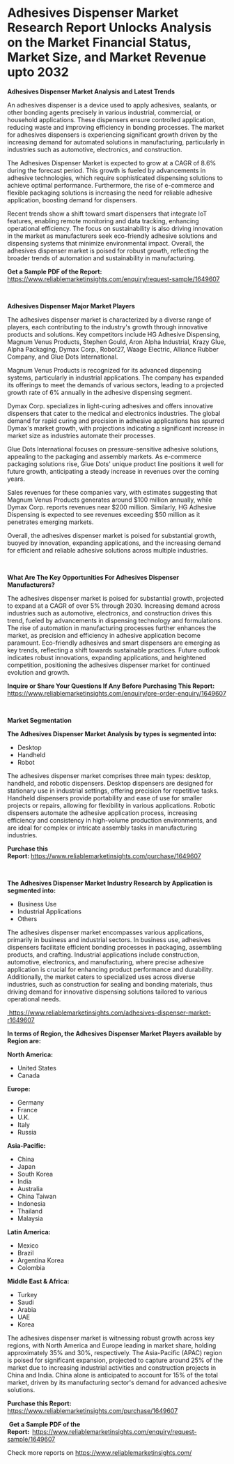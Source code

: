 <p><h1>Adhesives Dispenser Market Research Report Unlocks Analysis on the Market Financial Status, Market Size, and Market Revenue upto 2032</h1></p><p><strong>Adhesives Dispenser Market Analysis and Latest Trends</strong></p>
<p><p>An adhesives dispenser is a device used to apply adhesives, sealants, or other bonding agents precisely in various industrial, commercial, or household applications. These dispensers ensure controlled application, reducing waste and improving efficiency in bonding processes. The market for adhesives dispensers is experiencing significant growth driven by the increasing demand for automated solutions in manufacturing, particularly in industries such as automotive, electronics, and construction.</p><p>The Adhesives Dispenser Market is expected to grow at a CAGR of 8.6% during the forecast period. This growth is fueled by advancements in adhesive technologies, which require sophisticated dispensing solutions to achieve optimal performance. Furthermore, the rise of e-commerce and flexible packaging solutions is increasing the need for reliable adhesive application, boosting demand for dispensers. </p><p>Recent trends show a shift toward smart dispensers that integrate IoT features, enabling remote monitoring and data tracking, enhancing operational efficiency. The focus on sustainability is also driving innovation in the market as manufacturers seek eco-friendly adhesive solutions and dispensing systems that minimize environmental impact. Overall, the adhesives dispenser market is poised for robust growth, reflecting the broader trends of automation and sustainability in manufacturing.</p></p>
<p><strong>Get a Sample PDF of the Report:&nbsp;</strong> <a href="https://www.reliablemarketinsights.com/enquiry/request-sample/1649607?utm_campaign=1894&utm_medium=2&utm_source=Github&utm_content=ia&utm_term=09042025&utm_id=adhesives-dispenser">https://www.reliablemarketinsights.com/enquiry/request-sample/1649607</a></p>
<p>&nbsp;</p>
<p><strong>Adhesives Dispenser Major Market Players</strong></p>
<p><p>The adhesives dispenser market is characterized by a diverse range of players, each contributing to the industry's growth through innovative products and solutions. Key competitors include HG Adhesive Dispensing, Magnum Venus Products, Stephen Gould, Aron Alpha Industrial, Krazy Glue, Alpha Packaging, Dymax Corp., Robot27, Waage Electric, Alliance Rubber Company, and Glue Dots International.</p><p>Magnum Venus Products is recognized for its advanced dispensing systems, particularly in industrial applications. The company has expanded its offerings to meet the demands of various sectors, leading to a projected growth rate of 6% annually in the adhesive dispensing segment.</p><p>Dymax Corp. specializes in light-curing adhesives and offers innovative dispensers that cater to the medical and electronics industries. The global demand for rapid curing and precision in adhesive applications has spurred Dymax's market growth, with projections indicating a significant increase in market size as industries automate their processes.</p><p>Glue Dots International focuses on pressure-sensitive adhesive solutions, appealing to the packaging and assembly markets. As e-commerce packaging solutions rise, Glue Dots' unique product line positions it well for future growth, anticipating a steady increase in revenues over the coming years.</p><p>Sales revenues for these companies vary, with estimates suggesting that Magnum Venus Products generates around $100 million annually, while Dymax Corp. reports revenues near $200 million. Similarly, HG Adhesive Dispensing is expected to see revenues exceeding $50 million as it penetrates emerging markets.</p><p>Overall, the adhesives dispenser market is poised for substantial growth, buoyed by innovation, expanding applications, and the increasing demand for efficient and reliable adhesive solutions across multiple industries.</p></p>
<p>&nbsp;</p>
<p><strong>What Are The Key Opportunities For Adhesives Dispenser Manufacturers?</strong></p>
<p><p>The adhesives dispenser market is poised for substantial growth, projected to expand at a CAGR of over 5% through 2030. Increasing demand across industries such as automotive, electronics, and construction drives this trend, fueled by advancements in dispensing technology and formulations. The rise of automation in manufacturing processes further enhances the market, as precision and efficiency in adhesive application become paramount. Eco-friendly adhesives and smart dispensers are emerging as key trends, reflecting a shift towards sustainable practices. Future outlook indicates robust innovations, expanding applications, and heightened competition, positioning the adhesives dispenser market for continued evolution and growth.</p></p>
<p><strong>Inquire or Share Your Questions If Any Before Purchasing This Report:</strong> <a href="https://www.reliablemarketinsights.com/enquiry/pre-order-enquiry/1649607?utm_campaign=1894&utm_medium=2&utm_source=Github&utm_content=ia&utm_term=09042025&utm_id=adhesives-dispenser">https://www.reliablemarketinsights.com/enquiry/pre-order-enquiry/1649607</a></p>
<p>&nbsp;</p>
<p><strong>Market Segmentation</strong></p>
<p><strong>The Adhesives Dispenser Market Analysis by types is segmented into:</strong></p>
<p><ul><li>Desktop</li><li>Handheld</li><li>Robot</li></ul></p>
<p><p>The adhesives dispenser market comprises three main types: desktop, handheld, and robotic dispensers. Desktop dispensers are designed for stationary use in industrial settings, offering precision for repetitive tasks. Handheld dispensers provide portability and ease of use for smaller projects or repairs, allowing for flexibility in various applications. Robotic dispensers automate the adhesive application process, increasing efficiency and consistency in high-volume production environments, and are ideal for complex or intricate assembly tasks in manufacturing industries.</p></p>
<p><strong>Purchase this Report:&nbsp;</strong><a href="https://www.reliablemarketinsights.com/purchase/1649607?utm_campaign=1894&utm_medium=2&utm_source=Github&utm_content=ia&utm_term=09042025&utm_id=adhesives-dispenser">https://www.reliablemarketinsights.com/purchase/1649607</a></p>
<p>&nbsp;</p>
<p><strong>The Adhesives Dispenser Market Industry Research by Application is segmented into:</strong></p>
<p><ul><li>Business Use</li><li>Industrial Applications</li><li>Others</li></ul></p>
<p><p>The adhesives dispenser market encompasses various applications, primarily in business and industrial sectors. In business use, adhesives dispensers facilitate efficient bonding processes in packaging, assembling products, and crafting. Industrial applications include construction, automotive, electronics, and manufacturing, where precise adhesive application is crucial for enhancing product performance and durability. Additionally, the market caters to specialized uses across diverse industries, such as construction for sealing and bonding materials, thus driving demand for innovative dispensing solutions tailored to various operational needs.</p></p>
<p><a href="https://www.reliablemarketinsights.com/adhesives-dispenser-market-r1649607?utm_campaign=1894&utm_medium=2&utm_source=Github&utm_content=ia&utm_term=09042025&utm_id=adhesives-dispenser">&nbsp;https://www.reliablemarketinsights.com/adhesives-dispenser-market-r1649607</a></p>
<p><strong>In terms of Region, the Adhesives Dispenser Market Players available by Region are:</strong></p>
<p>
    <p> <strong> North America: </strong>
        <ul>
            <li>United States</li>
            <li>Canada</li>
        </ul>
        </p> 
    <p> <strong> Europe: </strong>
        <ul>
            <li>Germany</li>
            <li>France</li>
            <li>U.K.</li>
            <li>Italy</li>
            <li>Russia</li>
        </ul>
        </p> 
    <p> <strong> Asia-Pacific: </strong>
        <ul>
            <li>China</li>
            <li>Japan</li>
            <li>South Korea</li>
            <li>India</li>
            <li>Australia</li>
            <li>China Taiwan</li>
            <li>Indonesia</li>
            <li>Thailand</li>
            <li>Malaysia</li>
        </ul>
        </p> 
    <p> <strong> Latin America: </strong>
        <ul>
            <li>Mexico</li>
            <li>Brazil</li>
            <li>Argentina Korea</li>
            <li>Colombia</li>
        </ul>
        </p> 
    <p> <strong> Middle East & Africa: </strong>
        <ul>
            <li>Turkey</li>
            <li>Saudi</li>
            <li>Arabia</li>
            <li>UAE</li>
            <li>Korea</li>
        </ul>
    </p>
    </p>
<p><p>The adhesives dispenser market is witnessing robust growth across key regions, with North America and Europe leading in market share, holding approximately 35% and 30%, respectively. The Asia-Pacific (APAC) region is poised for significant expansion, projected to capture around 25% of the market due to increasing industrial activities and construction projects in China and India. China alone is anticipated to account for 15% of the total market, driven by its manufacturing sector's demand for advanced adhesive solutions.</p></p>
<p><strong>Purchase this Report: </strong><a href="https://www.reliablemarketinsights.com/purchase/1649607?utm_campaign=1894&utm_medium=2&utm_source=Github&utm_content=ia&utm_term=09042025&utm_id=adhesives-dispenser">https://www.reliablemarketinsights.com/purchase/1649607</a></p>
<p>&nbsp;<strong>Get a Sample PDF of the Report:&nbsp;&nbsp;</strong><a href="https://www.reliablemarketinsights.com/enquiry/request-sample/1649607?utm_campaign=1894&utm_medium=2&utm_source=Github&utm_content=ia&utm_term=09042025&utm_id=adhesives-dispenser">https://www.reliablemarketinsights.com/enquiry/request-sample/1649607</a></p>
<p><strong></strong></p>
<p>Check more reports on <a href="https://www.reliablemarketinsights.com/?utm_campaign=1894&utm_medium=2&utm_source=Github&utm_content=ia&utm_term=09042025&utm_id=adhesives-dispenser">https://www.reliablemarketinsights.com/</a></p>